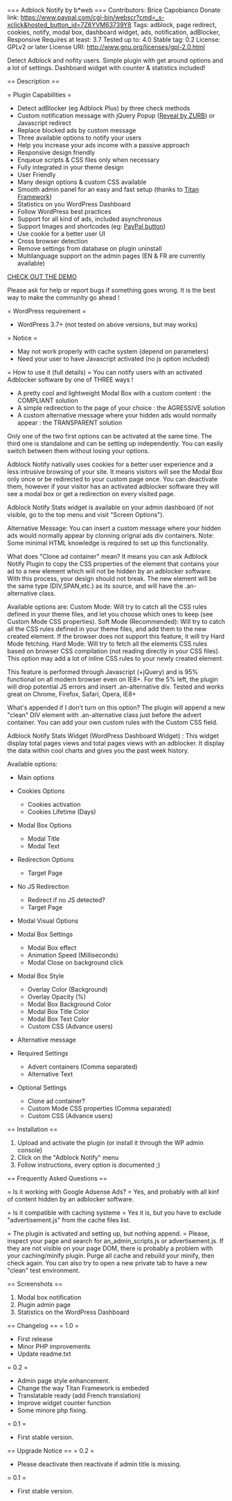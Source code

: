 === Adblock Notify by b*web ===
Contributors: Brice Capobianco
Donate link: https://www.paypal.com/cgi-bin/webscr?cmd=_s-xclick&hosted_button_id=7Z6YVM63739Y8
Tags:  adblock, page redirect, cookies, notify, modal box, dashboard widget, ads, notification, adBlocker, Responsive
Requires at least: 3.7
Tested up to: 4.0
Stable tag: 0.2
License: GPLv2 or later
License URI: http://www.gnu.org/licenses/gpl-2.0.html

Detect Adblock and nofity users. Simple plugin with get around options and a lot of settings. Dashboard widget with counter & statistics included!

== Description ==

= Plugin Capabilities =

* Detect adBlocker (eg Adblock Plus) by three check methods
* Custom notification message with jQuery Popup ([Reveal by ZURB](http://zurb.com/playground/reveal-modal-plugin)) or Javascript redirect
* Replace blocked ads by custom message
* Three available options to notify your users
* Help you increase your ads income with a passive approach
* Responsive design friendly
* Enqueue scripts & CSS files only when necessary
* Fully integrated in your theme design
* User Friendly
* Many design options & custom CSS available
* Smooth admin panel for an easy and fast setup (thanks to [Titan Framework](http://www.titanframework.net/))
* Statistics on you WordPress Dashboard
* Follow WordPress best practices
* Support for all kind of ads, included asynchronous
* Support Images and shortcodes (eg: [PayPal button](https://www.paypal.com/us/cgi-bin/?cmd=_donate-intro-outside/))
* Use cookie for a better user UI
* Cross browser detection
* Remove settings from database on plugin uninstall
* Multilanguage support on the admin pages (EN & FR are currently available)

[CHECK OUT THE DEMO](http://b-website.com/adblock-notify-plugin-for-WordPress "Try It!")


Please ask for help or report bugs if something goes wrong. It is the best way to make the community go ahead !



= WordPress requirement =

* WordPress 3.7+ (not tested on above versions, but may works)


= Notice =

* May not work properly with cache system (depend on parameters)
* Need your user to have Javascript activated (no js option included)

= How to use it (full details) =
You can notify users with an activated Adblocker software by one of THREE ways !
* A pretty cool and lightweight Modal Box with a custom content : the COMPLIANT solution
* A simple redirection to the page of your choice : the AGRESSIVE solution
* A custom alternative message where your hidden ads would normally appear : the TRANSPARENT solution
	
Only one of the two first options can be activated at the same time. The third one is standalone and can be setting up independently. 
You can easily switch between them without losing your options.

Adblock Notify nativally uses cookies for a better user experience and a less intrusive browsing of your site. It means visitors will see the Modal Box only once or be redirected to your custom page once. 
You can deactivate them, however if your visitor has an activated adblocker software they will see a modal box or get a redirection on every visited page.

Adblock Notify Stats widget is available on your admin dashboard (if not visible, go to the top menu and visit "Screen Options").


Alternative Message:
You can insert a custom message where your hidden ads would normally appear by clonning orignal ads div containers.
Note: Some minimal HTML knowledge is required to set up this functionality.

What does "Clone ad container" mean? 
It means you can ask Adblock Notify Plugin to copy the CSS properties of the element that contains your ad to a new element which will not be hidden by an adblocker software. With this process, your design should not break. 
The new element will be the same type (DIV,SPAN,etc.) as its source, and will have the .an-alternative class.
	
Available options are:
Custom Mode: Will try to catch all the CSS rules defined in your theme files, and let you choose which ones to keep (see Custom Mode CSS properties).
Soft Mode (Recommended): Will try to catch all the CSS rules defined in your theme files, and add them to the new created element. If the browser does not support this feature, it will try Hard Mode fetching.
Hard Mode: Will try to fetch all the elements CSS rules based on browser CSS compilation (not reading directly in your CSS files). This option may add a lot of inline CSS rules to your newly created element.
	
This feature is performed through Javascript (+jQuery) and is 95% functional on all modern browser even on IE8+. For the 5% left, the plugin will drop potential JS errors and insert .an-alternative div. 
Tested and works great on Chrome, Firefox, Safari, Opera, IE8+

What's appended if I don't turn on this option? 
The plugin will append a new "clean" DIV element with .an-alternative class just before the advert container. You can add your own custom rules with the Custom CSS field.


Adblock Notify Stats Widget (WordPress Dashboard Widget) :
This widget display total pages views and total pages views with an adblocker.
It display the data within cool charts and gives you the past week history.


Available options:
- Main options

* Cookies Options
	* Cookies activation
	* Cookies Lifetime (Days)
	
* Modal Box Options
	* Modal Title
	* Modal Text
		
* Redirection Options
	* Target Page
	
* No JS Redirection
	* Redirect if no JS detected?
	* Target Page


- Modal Visual Options	
	
* Modal Box Settings
	* Modal Box effect
	* Animation Speed (Milliseconds)
	* Modal Close on background click
	
* Modal Box Style
	* Overlay Color (Background)
	* Overlay Opacity (%)
	* Modal Box Background Color
	* Modal Box Title Color
	* Modal Box Text Color
	* Custom CSS (Advance users)


- Alternative message

* Required Settings
	* Advert containers (Comma separated)
	* Alternative Text
	
* Optional Settings	
	* Clone ad container?
	* Custom Mode CSS properties (Comma separated)
	* Custom CSS (Advance users)

== Installation ==
1. Upload and activate the plugin (or install it through the WP admin console)
2. Click on the "Adblock Notify" menu
3. Follow instructions, every option is documented ;)	

== Frequently Asked Questions ==

= Is it working with Google Adsense Ads? =
Yes, and probably with all kinf of content hidden by an adblocker software.

= Is it compatible with caching systeme =
Yes it is, but you have to exclude "advertisement.js" from the cache files list.

= The plugin is activated and setting up, but nothing append. =
Please, inspect your page and search for an_admin_scripts.js or advertisement.js.
If they are not visible on your page DOM, there is probably a problem with your caching/minify plugin.
Purge all cache and rebuild your minify, then check again.
You can also try to open a new private tab to have a new "clean" test environment.


== Screenshots ==
1. Modal box notification
2. Plugin admin page
3. Statistics on the WordPress Dashboard

== Changelog ==
= 1.0 =
* First release
* Minor PHP improvements
* Update readme.txt

= 0.2 =
* Admin page style enhancement.
* Change the way Titan Framework is embeded
* Translatable ready (add French translation)
* Improve widget counter function
* Some minore php fixing.

= 0.1 =
* First stable version.


== Upgrade Notice ==
= 0.2 =
* Please deactivate then reactivate if admin title is missing.

= 0.1 =
* First stable version.

